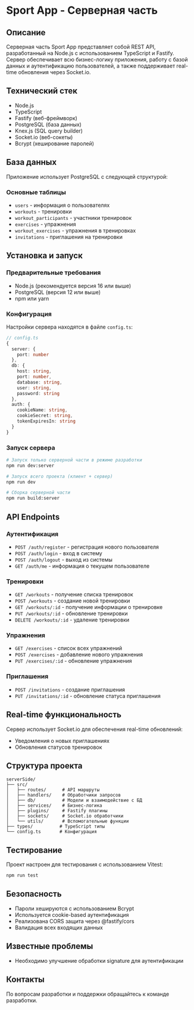 # Sport App - Серверная часть

## Описание
Серверная часть Sport App представляет собой REST API, разработанный на Node.js с использованием TypeScript и Fastify. Сервер обеспечивает всю бизнес-логику приложения, работу с базой данных и аутентификацию пользователей, а также поддерживает real-time обновления через Socket.io.

## Технический стек
- Node.js
- TypeScript
- Fastify (веб-фреймворк)
- PostgreSQL (база данных)
- Knex.js (SQL query builder)
- Socket.io (веб-сокеты)
- Bcrypt (хеширование паролей)

## База данных
Приложение использует PostgreSQL с следующей структурой:

### Основные таблицы
- `users` - информация о пользователях
- `workouts` - тренировки
- `workout_participants` - участники тренировок
- `exercises` - упражнения
- `workout_exercises` - упражнения в тренировках
- `invitations` - приглашения на тренировки

## Установка и запуск

### Предварительные требования
- Node.js (рекомендуется версия 16 или выше)
- PostgreSQL (версия 12 или выше)
- npm или yarn

### Конфигурация
Настройки сервера находятся в файле `config.ts`:
```ts
// config.ts
{
  server: {
    port: number
  },
  db: {
    host: string,
    port: number,
    database: string,
    user: string,
    password: string
  },
  auth: {
    cookieName: string,
    cookieSecret: string,
    tokenExpiresIn: string
  }
}
```

### Запуск сервера
```bash
# Запуск только серверной части в режиме разработки
npm run dev:server

# Запуск всего проекта (клиент + сервер)
npm run dev

# Сборка серверной части
npm run build:server
```

## API Endpoints

### Аутентификация
- `POST /auth/register` - регистрация нового пользователя
- `POST /auth/login` - вход в систему
- `POST /auth/logout` - выход из системы
- `GET /auth/me` - информация о текущем пользователе

### Тренировки
- `GET /workouts` - получение списка тренировок
- `POST /workouts` - создание новой тренировки
- `GET /workouts/:id` - получение информации о тренировке
- `PUT /workouts/:id` - обновление тренировки
- `DELETE /workouts/:id` - удаление тренировки

### Упражнения
- `GET /exercises` - список всех упражнений
- `POST /exercises` - добавление нового упражнения
- `PUT /exercises/:id` - обновление упражнения

### Приглашения
- `POST /invitations` - создание приглашения
- `PUT /invitations/:id` - обновление статуса приглашения

## Real-time функциональность

Сервер использует Socket.io для обеспечения real-time обновлений:
- Уведомления о новых приглашениях
- Обновления статусов тренировок

## Структура проекта
```
serverSide/
├── src/
│   ├── routes/      # API маршруты
│   ├── handlers/    # Обработчики запросов
│   ├── db/          # Модели и взаимодействие с БД
│   ├── services/    # Бизнес-логика
│   ├── plugins/     # Fastify плагины
│   ├── sockets/     # Socket.io обработчики
│   └── utils/       # Вспомогательные функции
├── types/          # TypeScript типы
└── config.ts       # Конфигурация
```

## Тестирование

Проект настроен для тестирования с использованием Vitest:
```bash
npm run test
```

## Безопасность
- Пароли хешируются с использованием Bcrypt
- Используется cookie-based аутентификация
- Реализована CORS защита через @fastify/cors
- Валидация всех входящих данных

## Известные проблемы
- Необходимо улучшение обработки signature для аутентификации

## Контакты
По вопросам разработки и поддержки обращайтесь к команде разработки. 